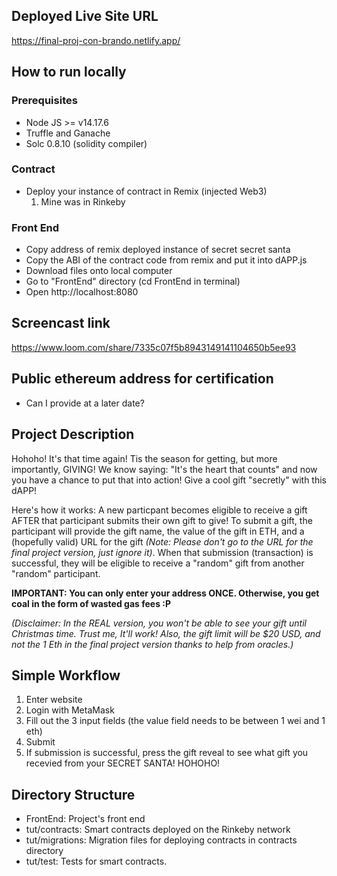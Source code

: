 ## Deployed Live Site URL
https://final-proj-con-brando.netlify.app/

## How to run locally
### Prerequisites
* Node JS >= v14.17.6
* Truffle and Ganache
* Solc 0.8.10 (solidity compiler)
### Contract
* Deploy your instance of contract in Remix (injected Web3)
  1. Mine was in Rinkeby
### Front End
* Copy address of remix deployed instance of secret secret santa
* Copy the ABI of the contract code from remix and put it into dAPP.js
* Download files onto local computer
* Go to "FrontEnd" directory (cd FrontEnd in terminal)
* Open http://localhost:8080

## Screencast link
https://www.loom.com/share/7335c07f5b8943149141104650b5ee93

## Public ethereum address for certification
* Can I provide at a later date?

## Project Description
Hohoho! It's that time again! Tis the season for getting, but more importantly, GIVING! We know saying: "It's the heart that counts" and now you have a chance to put that into action! Give a cool gift "secretly" with this dAPP!

Here's how it works: A new particpant becomes eligible to receive a gift AFTER that participant submits their own gift to give! To submit a gift, the participant will provide the gift name, the value of the gift in ETH, and a (hopefully valid) URL for the gift _(Note: Please don't go to the URL for the final project version, just ignore it)_. When that submission (transaction) is successful, they will be eligible to receive a "random" gift from another "random" participant.

**IMPORTANT: You can only enter your address ONCE. Otherwise, you get coal in the form of wasted gas fees :P**

*(Disclaimer: In the REAL version, you won't be able to see your gift until Christmas time. Trust me, It'll work! Also, the gift limit will be $20 USD, and not the 1 Eth in the final project version thanks to help from oracles.)*

## Simple Workflow
1. Enter website
2. Login with MetaMask
3. Fill out the 3 input fields (the value field needs to be between 1 wei and 1 eth)
4. Submit
5. If submission is successful, press the gift reveal to see what gift you recevied from your SECRET SANTA! HOHOHO!

## Directory Structure
* FrontEnd: Project's front end
* tut/contracts: Smart contracts deployed on the Rinkeby network
* tut/migrations: Migration files for deploying contracts in contracts directory
* tut/test: Tests for smart contracts.
